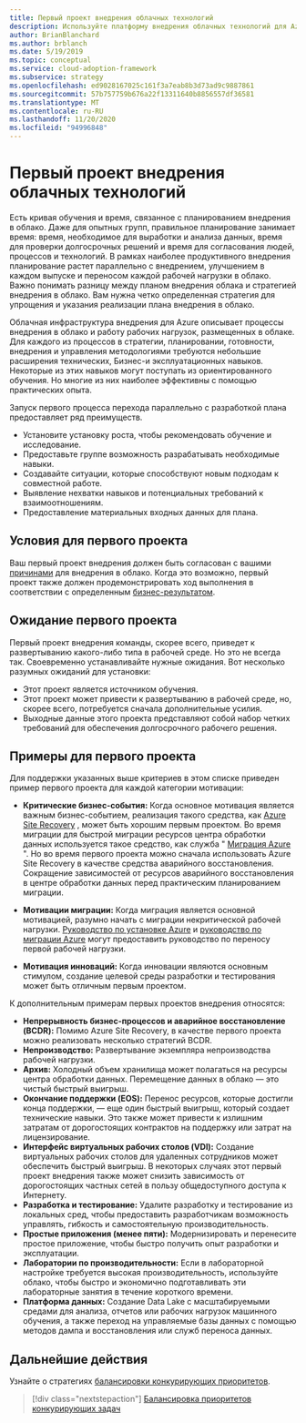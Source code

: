 ```yaml
---
title: Первый проект внедрения облачных технологий
description: Используйте платформу внедрения облачных технологий для Azure, чтобы узнать о процессах внедрения в облако и работе рабочих нагрузок, размещенных в облаке.
author: BrianBlanchard
ms.author: brblanch
ms.date: 5/19/2019
ms.topic: conceptual
ms.service: cloud-adoption-framework
ms.subservice: strategy
ms.openlocfilehash: ed9028167025c161f3a7eab8b3d73ad9c9887861
ms.sourcegitcommit: 57b757759b676a22f13311640b8856557df36581
ms.translationtype: MT
ms.contentlocale: ru-RU
ms.lasthandoff: 11/20/2020
ms.locfileid: "94996848"
---
```

# <a name="first-cloud-adoption-project"></a>Первый проект внедрения облачных технологий

Есть кривая обучения и время, связанное с планированием внедрения в облако. Даже для опытных групп, правильное планирование занимает время: время, необходимое для выработки и анализа данных, время для проверки долгосрочных решений и время для согласования людей, процессов и технологий. В рамках наиболее продуктивного внедрения планирование растет параллельно с внедрением, улучшением в каждом выпуске и переносом каждой рабочей нагрузки в облако. Важно понимать разницу между планом внедрения облака и стратегией внедрения в облако. Вам нужна четко определенная стратегия для упрощения и указания реализации плана внедрения в облако.

<!-- docutune:ignore "Strategy, Plan, Ready, Adopt, and Manage" -->

Облачная инфраструктура внедрения для Azure описывает процессы внедрения в облако и работу рабочих нагрузок, размещенных в облаке. Для каждого из процессов в стратегии, планировании, готовности, внедрения и управления методологиями требуются небольшие расширения технических, Бизнес-и эксплуатационных навыков. Некоторые из этих навыков могут поступать из ориентированного обучения. Но многие из них наиболее эффективны с помощью практических опыта.

Запуск первого процесса перехода параллельно с разработкой плана предоставляет ряд преимуществ.

- Установите установку роста, чтобы рекомендовать обучение и исследование.
- Предоставьте группе возможность разрабатывать необходимые навыки.
- Создавайте ситуации, которые способствуют новым подходам к совместной работе.
- Выявление нехватки навыков и потенциальных требований к взаимоотношениям.
- Предоставление материальных входных данных для плана.

## <a name="first-project-criteria"></a>Условия для первого проекта

Ваш первый проект внедрения должен быть согласован с вашими [причинами](./motivations.md) для внедрения в облако. Когда это возможно, первый проект также должен продемонстрировать ход выполнения в соответствии с определенным [бизнес-результатом](./business-outcomes/business-outcome-template.md).

## <a name="first-project-expectations"></a>Ожидание первого проекта

Первый проект внедрения команды, скорее всего, приведет к развертыванию какого-либо типа в рабочей среде. Но это не всегда так. Своевременно устанавливайте нужные ожидания. Вот несколько разумных ожиданий для установки:

- Этот проект является источником обучения.
- Этот проект может привести к развертыванию в рабочей среде, но, скорее всего, потребуется сначала дополнительные усилия.
- Выходные данные этого проекта представляют собой набор четких требований для обеспечения долгосрочного рабочего решения.

## <a name="first-project-examples"></a>Примеры для первого проекта

Для поддержки указанных выше критериев в этом списке приведен пример первого проекта для каждой категории мотивации:

- **Критические бизнес-события:** Когда основное мотивация является важным бизнес-событием, реализация такого средства, как [Azure Site Recovery](../migrate/azure-migration-guide/secure-and-manage.md#replicate-an-azure-vm-to-another-region-with-site-recovery-service) , может быть хорошим первым проектом. Во время миграции для быстрой миграции ресурсов центра обработки данных используется такое средство, как служба " [Миграция Azure](../migrate/azure-migration-guide/migrate.md#azure-migrate) ". Но во время первого проекта можно сначала использовать Azure Site Recovery в качестве средства аварийного восстановления. Сокращение зависимостей от ресурсов аварийного восстановления в центре обработки данных перед практическим планированием миграции.

- **Мотивации миграции:** Когда миграция является основной мотивацией, разумно начать с миграции некритической рабочей нагрузки. [Руководство по установке Azure](../ready/azure-setup-guide/index.md) и [руководство по миграции Azure](../migrate/azure-migration-guide/index.md) могут предоставить руководство по переносу первой рабочей нагрузки.

- **Мотивация инноваций:** Когда инновации являются основным стимулом, создание целевой среды разработки и тестирования может быть отличным первым проектом.

<!-- docutune:ignore "data migration services" -->

К дополнительным примерам первых проектов внедрения относятся:

- **Непрерывность бизнес-процессов и аварийное восстановление (BCDR):** Помимо Azure Site Recovery, в качестве первого проекта можно реализовать несколько стратегий BCDR.
- **Непроизводство:** Развертывание экземпляра непроизводства рабочей нагрузки.
- **Архив:** Холодный объем хранилища может полагаться на ресурсы центра обработки данных. Перемещение данных в облако — это чистый быстрый выигрыш.
- **Окончание поддержки (EOS):** Перенос ресурсов, которые достигли конца поддержки, — еще один быстрый выигрыш, который создает технические навыки. Это также может привести к излишним затратам от дорогостоящих контрактов на поддержку или затрат на лицензирование.
- **Интерфейс виртуальных рабочих столов (VDI):** Создание виртуальных рабочих столов для удаленных сотрудников может обеспечить быстрый выигрыш. В некоторых случаях этот первый проект внедрения также может снизить зависимость от дорогостоящих частных сетей в пользу общедоступного доступа к Интернету.
- **Разработка и тестирование:** Удалите разработку и тестирование из локальных сред, чтобы предоставить разработчикам возможность управлять, гибкость и самостоятельную производительность.
- **Простые приложения (менее пяти):** Модернизировать и перенесите простое приложение, чтобы быстро получить опыт разработки и эксплуатации.
- **Лаборатории по производительности:** Если в лабораторной настройке требуется высокая производительность, используйте облако, чтобы быстро и экономично подготавливать эти лабораторные занятия в течение короткого времени.
- **Платформа данных:** Создание Data Lake с масштабируемыми средами для анализа, отчетов или рабочих нагрузок машинного обучения, а также переход на управляемые базы данных с помощью методов дампа и восстановления или служб переноса данных.

## <a name="next-steps"></a>Дальнейшие действия

Узнайте о стратегиях [балансировки конкурирующих приоритетов](./balance-competing-priorities.md).

> [!div class="nextstepaction"]
> [Балансировка приоритетов конкурирующих задач](./balance-competing-priorities.md)
